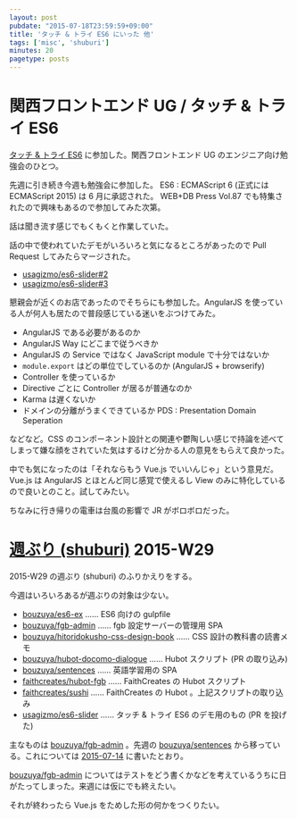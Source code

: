 ```yaml
---
layout: post
pubdate: "2015-07-18T23:59:59+09:00"
title: 'タッチ & トライ ES6 にいった 他'
tags: ['misc', 'shuburi']
minutes: 20
pagetype: posts
---
```

# 関西フロントエンド UG / タッチ & トライ ES6

[タッチ & トライ ES6](http://kfug.connpass.com/event/16279/) に参加した。関西フロントエンド UG のエンジニア向け勉強会のひとつ。

先週に引き続き今週も勉強会に参加した。 ES6 : ECMAScript 6 (正式には ECMAScript 2015) は 6 月に承認された。 WEB+DB Press Vol.87 でも特集されたので興味もあるので参加してみた次第。

話は聞き流す感じでもくもくと作業していた。

話の中で使われていたデモがいろいろと気になるところがあったので Pull Request してみたらマージされた。

- [usagizmo/es6-slider#2](https://github.com/usagizmo/es6-slider/pull/2)
- [usagizmo/es6-slider#3](https://github.com/usagizmo/es6-slider/pull/3)

懇親会が近くのお店であったのでそちらにも参加した。AngularJS を使っている人が何人も居たので普段感じている迷いをぶつけてみた。

- AngularJS である必要があるのか
- AngularJS Way にどこまで従うべきか
- AngularJS の Service ではなく JavaScript module で十分ではないか
- `module.export` はどの単位でしているのか (AngularJS + browserify)
- Controller を使っているか
- Directive ごとに Controller が居るが普通なのか
- Karma は遅くないか
- ドメインの分離がうまくできているか PDS : Presentation Domain Seperation

などなど。CSS のコンポーネント設計との関連や鬱陶しい感じで持論を述べてしまって嫌な顔をされていた気はするけど分かる人の意見をもらえて良かった。

中でも気になったのは「それならもう Vue.js でいいんじゃ」という意見だ。 Vue.js は AngularJS とほとんど同じ感覚で使えるし View のみに特化しているので良いとのこと。試してみたい。

ちなみに行き帰りの電車は台風の影響で JR がボロボロだった。

# [週ぶり (shuburi)][shuburi] 2015-W29

2015-W29 の週ぶり (shuburi) のふりかえりをする。

今週はいろいろあるが週ぶりの対象は少ない。

- [bouzuya/es6-ex][] …… ES6 向けの gulpfile
- [bouzuya/fgb-admin][] …… fgb 設定サーバーの管理用 SPA
- [bouzuya/hitoridokusho-css-design-book][] …… CSS 設計の教科書の読書メモ
- [bouzuya/hubot-docomo-dialogue][] …… Hubot スクリプト (PR の取り込み)
- [bouzuya/sentences][] …… 英語学習用の SPA
- [faithcreates/hubot-fgb][] …… FaithCreates の Hubot スクリプト
- [faithcreates/sushi][] …… FaithCreates の Hubot 。上記スクリプトの取り込み
- [usagizmo/es6-slider][] …… タッチ & トライ ES6 のデモ用のもの (PR を投げた)

主なものは [bouzuya/fgb-admin][] 。先週の [bouzuya/sentences][] から移っている。これについては [2015-07-14][] に書いたとおり。

[bouzuya/fgb-admin][] についてはテストをどう書くかなどを考えているうちに日がたってしまった。来週には仮にでも終えたい。

それが終わったら Vue.js をためした形の何かをつくりたい。

[shuburi]: http://www.shuburi.org/
[2015-07-14]: http://blog.bouzuya.net/2015/07/14/
[bouzuya/es6-ex]: https://github.com/bouzuya/es6-ex
[bouzuya/fgb-admin]: https://github.com/bouzuya/fgb-admin
[bouzuya/hitoridokusho-css-design-book]: https://github.com/bouzuya/hitoridokusho-css-design-book
[bouzuya/hubot-docomo-dialogue]: https://github.com/bouzuya/hubot-docomo-dialogue
[bouzuya/sentences]: https://github.com/bouzuya/sentences
[faithcreates/hubot-fgb]: https://github.com/faithcreates/hubot-fgb
[faithcreates/sushi]: https://github.com/faithcreates/sushi
[usagizmo/es6-slider]: https://github.com/usagizmo/es6-slider
